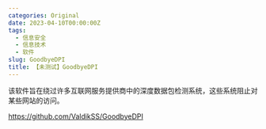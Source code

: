 ```yaml
---
categories: Original
date: 2023-04-10T00:00:00Z
tags:
  - 信息安全
  - 信息技术
  - 软件
slug: GoodbyeDPI
title: 【未测试】GoodbyeDPI
---
```


该软件旨在绕过许多互联网服务提供商中的深度数据包检测系统，这些系统阻止对某些网站的访问。

https://github.com/ValdikSS/GoodbyeDPI
